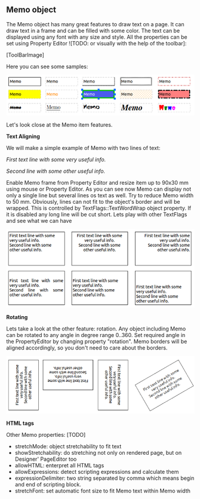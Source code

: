 Memo object
----
The Memo object has many great features to draw text on a page. It can draw text in a frame and can be filled with some color. The text can be displayed using any font with any size and style. All the properties can be set using Property Editor ![TODO: or visually with the help of the toolbar]:

[ToolBarImage]

Here you can see some samples:

![memoSamples]


Let's look close at the Memo item features. 

**Text Aligning**

We will make a simple example of Memo with two lines of text:

*First text line with some very useful info.*

*Second line with some other useful info.*

Enable Memo frame from Property Editor and resize item up to 90x30 mm using mouse or Property Editor. As you can see now Memo can display not only a single line but several lines os text as well. Try to reduce Memo width to 50 mm. Obviously, lines can not fit to the object's border and will be wrapped. This is controlled by TextFlags::TextWordWrap object property. If it is disabled any long line will be cut short. Lets play with other TextFlags and see what we can have

![memoSamples1]

**Rotating**

Lets take a look at the other feature: rotation. Any object including Memo can be rotated to any angle in degree range 0..360. Set required angle in the PropertyEditor by changing property "rotation". Memo borders will be aligned accordingly, so you don't need to care about the borders.

![memoSamples3]


**HTML tags**


Other Memo properties: [TODO]
- stretchMode: object stretchability to fit text
- showStretchability: do stretching not only on rendered page, but on Designer' PageEditor too
- allowHTML: enterpret all HTML tags
- allowExpressions: detect scripting expressions and calculate them
- expressionDelimiter: two string separated by comma which means begin and end of scripting block.
- stretchFont: set automatic font size to fit Memo text within Memo width

[memoSamples]:../images/memo_samples.png
[memoSamples1]:../images/memo_samples1.png
[memoSamples3]:../images/memo_samples3.png

